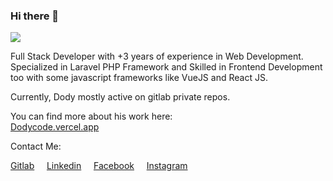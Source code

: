 ### Hi there 👋

![](https://hitx.vercel.app/counter/?id=https://github.com/dodycode/dodycode&t=github%20views)

Full Stack Developer with +3 years of experience in Web Development. Specialized in Laravel PHP Framework and Skilled in Frontend Development too with some javascript frameworks like VueJS and React JS.

Currently, Dody mostly active on gitlab private repos.

You can find more about his work here:<br />
[Dodycode.vercel.app](https://dodycode.vercel.app)

Contact Me:

[Gitlab](https://gitlab.com/kirizu336) &nbsp; &nbsp; [Linkedin](https://www.linkedin.com/in/dodycode/) &nbsp; &nbsp; [Facebook](https://facebook.com/prasdody) &nbsp; &nbsp; [Instagram](https://www.instagram.com/__dodypras/)

<!-- <a href="https://github.com/dodycode?tab=repositories"><img alt="Dodycode Activity Graph" src="https://github-readme-stats.vercel.app/api/top-langs/?username=dodycode&theme=prussian&langs_count=6&layout=compact" /></a> -->
